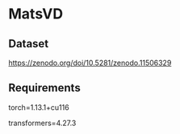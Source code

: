 # MatsVD 

## Dataset

https://zenodo.org/doi/10.5281/zenodo.11506329

## Requirements
torch=1.13.1+cu116

transformers=4.27.3
